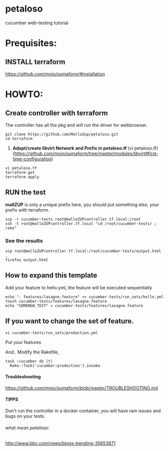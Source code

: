 # petaloso
cucumber web-testing tutorial

# Prequisites:

## INSTALL terraform
https://github.com/moio/sumaform/#installation


# HOWTO:

## Create controller with terraform

The controller has all the pkg and will run the driver for webbrowser.

```console
git clone https://github.com/MalloZup/petaloso.git
cd terraform
```
1) **Adapt/create libvirt Network and Prefix in petaloso.tf** (vi petaloso.tf)  (https://github.com/moio/sumaform/tree/master/modules/libvirt#first-time-configuration)

```console
vi petaloso.tf
terraform get
terraform apply
```


## RUN the test

**mallZUP** is only a unique prefix here, you should put something else, your prefix with terraform.
```console
scp -r cucumber-tests root@malloZUPcontroller.tf.local:/root
ssh -t root@malloZUPcontroller.tf.local "cd /root/cucumber-tests/ ; rake"
```

### See the results
```console
scp root@malloZUPcontroller.tf.local:/root/cucumber-tests/output.html .
firefox output.html
```

## How to expand this template

Add your feature to hello.yml, the feature will be executed sequentially
```console
echo "- features/lasagne.feature" >> cucumber-tests/run_sets/hello.yml
touch cucumber-tests/features/lasagne.feature
echo "SOMENEW_TEST" > cucumber-tests/features/lasagne.feature
```

## If you want to change the set of feature.

```console
vi cucumber-tests/run_sets/production.yml
```
Put your features

And..
Modify the Rakefile,

```console
task :cucumber do |t|
  Rake::Task['cucumber:production'].invoke
```


#### Troubleshooting
https://github.com/moio/sumaform/blob/master/TROUBLESHOOTING.md

#### TIPPS 

Don't run the controller in a docker container, you will have ram issues and bugs on your tests.

###### what mean petaloso:
http://www.bbc.com/news/blogs-trending-35653871
